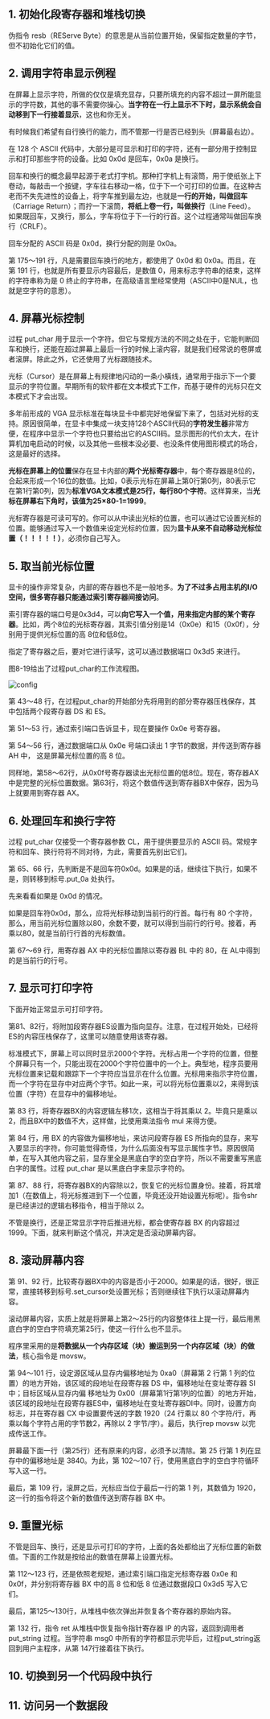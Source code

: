 ## 1. 初始化段寄存器和堆栈切换

伪指令 resb（REServe Byte）的意思是从当前位置开始，保留指定数量的字节，但不初始化它们的值。

## 2. 调用字符串显示例程

在屏幕上显示字符，所做的仅仅是填充显存，只要所填充的内容不超过一屏所能显示的字符数，其他的事不需要你操心。**当字符在一行上显示不下时，显示系统会自动移到下一行接着显示**，这也和你无关。

有时候我们希望有自行换行的能力，而不管那一行是否已经到头（屏幕最右边）。

在 128 个 ASCII 代码中，大部分是可显示和打印的字符，还有一部分用于控制显示和打印那些字符的设备。比如 0x0d 是回车，0x0a 是换行。

回车和换行的概念最早起源于老式打字机。那种打字机上有滚筒，用于使纸张上下卷动，每敲击一个按键，字车往右移动一格，位于下一个可打印的位置。在这种古老而不失先进性的设备上，将字车推到最左边，也就是**一行的开始，叫做回车**（Carriage Return）；而拧一下滚筒，**将纸上卷一行，叫做换行**（Line Feed）。如果既回车，又换行，那么，字车将位于下一行的行首。这个过程通常叫做回车换行（CRLF）。

回车分配的 ASCII 码是 0x0d，换行分配的则是 0x0a。

第 175～191 行，凡是需要回车换行的地方，都使用了 0x0d 和 0x0a。而且，在第 191 行，也就是所有要显示内容最后，是数值 0，用来标志字符串的结束，这样的字符串称为是 0 终止的字符串，在高级语言里经常使用（ASCII中0是NUL<null>，也就是空字符的意思）。

## 4. 屏幕光标控制

过程 put_char 用于显示一个字符。但它与常规方法的不同之处在于，它能判断回车和换行，还能在超过屏幕上最后一行的时候上滚内容，就是我们经常说的卷屏或者滚屏。除此之外，它还使用了光标跟随技术。

光标（Cursor）是在屏幕上有规律地闪动的一条小橫线，通常用于指示下一个要显示的字符位置。早期所有的软件都在文本模式下工作，而基于硬件的光标只在文本模式下才会出现。

多年前形成的 VGA 显示标准在每块显卡中都完好地保留下来了，包括对光标的支持。原因很简单，在显卡中集成一块支持128个ASCII代码的**字符发生器**非常方便，在程序中显示一个字符也只要给出它的ASCII码。显示图形的代价太大，在计算机加电启动的时候，以及其他一些根本没必要、也没条件使用图形模式的场合，这是最好的选择。

**光标在屏幕上的位置**保存在显卡内部的**两个光标寄存器**中，每个寄存器是8位的，合起来形成一个16位的数值。比如，0表示光标在屏幕上第0行第0列，80表示它在第1行第0列，因为**标准VGA文本模式是25行，每行80个字符**。这样算来，当**光标在屏幕右下角时，该值为25×80-1=1999**。

光标寄存器是可读可写的。你可以从中读出光标的位置，也可以通过它设置光标的位置。能够通过写入一个数值来设定光标的位置，因为**显卡从来不自动移动光标位置（！！！！！）**，必须你自己写入。

## 5. 取当前光标位置

显卡的操作非常复杂，内部的寄存器也不是一般地多。**为了不过多占用主机的I/O空间，很多寄存器只能通过索引寄存器间接访问**。

索引寄存器的端口号是0x3d4，可以**向它写入一个值，用来指定内部的某个寄存器**。比如，两个8位的光标寄存器，其索引值分别是14（0x0e）和15（0x0f），分别用于提供光标位置的高 8位和低8位。

指定了寄存器之后，要对它进行读写，这可以通过数据端口 0x3d5 来进行。

图8-19给出了过程put_char的工作流程图。

![config](images/13.png)

第 43～48 行，在过程put_char的开始部分先将用到的部分寄存器压栈保存，其中包括两个段寄存器 DS 和 ES。

第 51～53 行，通过索引端口告诉显卡，现在要操作 0x0e 号寄存器。

第 54～56 行，通过数据端口从 0x0e 号端口读出 1 字节的数据，并传送到寄存器 AH 中，
这是屏幕光标位置的高 8 位。

同样地，第58～62行，从0x0f号寄存器读出光标位置的低8位。现在，寄存器AX中是完整的光标位置数据。第63行，将这个数值传送到寄存器BX中保存，因为马上就要用到寄存器 AX。

## 6. 处理回车和换行字符

过程 put_char 仅接受一个寄存器参数 CL，用于提供要显示的 ASCII 码。常规字符和回车、换行符将不同对待，为此，需要首先别出它们。

第 65、66 行，先判断是不是回车符0x0d。如果是的话，继续往下执行，如果不是，则转移到标号.put_0a 处执行。

先来看看如果是 0x0d 的情况。

如果是回车符0x0d，那么，应将光标移动到当前行的行首。每行有 80 个字符，那么，用当前光标位置除以80，余数不要，就可以得到当前行的行号。接着，再乘以80，就是当前行行首的光标数值。

第 67～69 行，用寄存器 AX 中的光标位置除以寄存器 BL 中的 80，在 AL中得到的是当前行的行号。

## 7. 显示可打印字符

下面开始正常显示可打印字符。

第81、82行，将附加段寄存器ES设置为指向显存。注意，在过程开始处，已经将ES的内容压栈保存了，这里可以随意使用该寄存器。

标准模式下，屏幕上可以同时显示2000个字符。光标占用一个字符的位置，但整个屏幕只有一个，只能出现在2000个字符位置中的一个上。典型地，程序员要用光标位置来记载和跟踪下一个字符应当显示在什么位置。光标用来指示字符位置，而一个字符在显存中对应两个字节。如此一来，可以将光标位置乘以2，来得到该位置（字符）在显存中的偏移地址。

第 83 行，将寄存器BX的内容逻辑左移1次，这相当于将其乘以 2。毕竟只是乘以2，而且BX中的数值不大，这样做，比使用乘法指令 mul 来得方便。

第 84 行，用 BX 的内容做为偏移地址，来访问段寄存器 ES 所指向的显存，来写入要显示的字符。你可能觉得奇怪，为什么后面没有写显示属性字节。原因很简单，在写入其他内容之前，显存里全是黑底白字的空白字符，所以不需要重写黑底白字的属性。过程 put_char 是以黑底白字来显示字符的。

第 87、88 行，将寄存器BX的内容除以2，恢复它的光标位置身份。接着，将其增加1（在数值上，将光标推进到下一个位置，毕竟还没开始设置光标呢）。指令shr是已经讲过的逻辑右移指令，相当于除以 2。

不管是换行，还是正常显示字符后推进光标，都会使寄存器 BX 的内容超过 1999。下面，就来判断这个情况，并决定是否滚动屏幕内容。

## 8. 滚动屏幕内容

第 91、92 行，比较寄存器BX中的内容是否小于2000。如果是的话，很好，很正常，直接转移到标号.set_cursor处设置光标；否则继续往下执行以滚动屏幕内容。

滚动屏幕内容，实质上就是将屏幕上第2～25行的内容整体往上提一行，最后用黑底白字的空白字符填充第25行，使这一行什么也不显示。

程序里采用的是**将数据从一个内存区域（块）搬运到另一个内存区域（块）的做法**，核心指令是 movsw。

第 94～101 行，设定源区域从显存内偏移地址为 0xa0（屏幕第 2 行第 1 列的位置）的地方开始，该区域的段地址在段寄存器 DS 中，偏移地址在变址寄存器 SI 中；目标区域从显存内偏
移地址为 0x00（屏幕第1行第1列的位置）的地方开始，该区域的段地址在段寄存器ES中，偏移地址在变址寄存器DI中。同时，设置方向标志，并在寄存器 CX 中设置要传送的字数 1920（24 行乘以 80 个字符/行，再乘以每个字符占用的字节数2，再除以 2 字节/字）。最后，执行rep movsw 以完成传送工作。

屏幕最下面一行（第25行）还有原来的内容，必须予以清除。第 25 行第 1 列在显存中的偏移地址是 3840。为此，第 102～107 行，使用黑底白字的空白字符循环写入这一行。

最后，第 109 行，滚屏之后，光标应当位于最后一行的第 1 列，其数值为 1920，这一行的指令将这个新的数值传送到寄存器 BX 中。

## 9. 重置光标

不管是回车、换行，还是显示可打印的字符，上面的各处都给出了光标位置的新数值。下面的工作就是按给出的数值在屏幕上设置光标。

第 112～123 行，还是依照老规矩，通过索引端口指定光标寄存器 0x0e 和 0x0f，并分别将寄存器 BX 中的高 8 位和低 8 位通过数据段口 0x3d5 写入它们。

最后，第125～130行，从堆栈中依次弹出并恢复各个寄存器的原始内容。

第 132 行，指令 ret 从堆栈中恢复指令指针寄存器 IP 的内容，返回到调用者 put\_string 过程。当字符串 msg0 中所有的字符都显示完毕后，过程put\_string返回到用户主程序，从第 147行接着往下执行。

## 10. 切换到另一个代码段中执行

## 11. 访问另一个数据段
